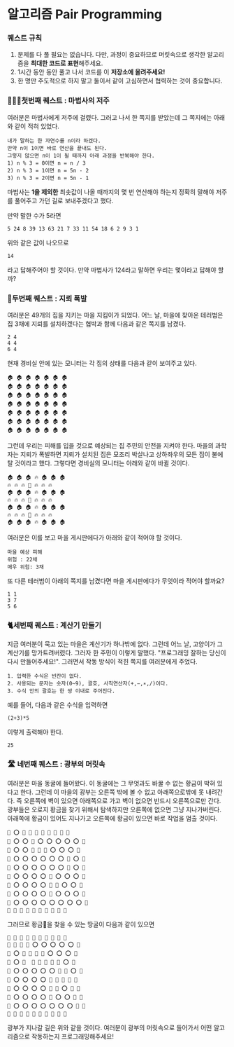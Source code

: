 ﻿# 알고리즘 Pair Programming

### 퀘스트 규칙
1. 문제를 다 풀 필요는 없습니다. 다만, 과정이 중요하므로 머릿속으로 생각한 알고리즘을 **최대한 코드로 표현**해주세요.
2.  1시간 동안 동안 풀고 나서 코드를 이 **저장소에 올려주세요!**
3. 한 명만 주도적으로 하지 말고 둘이서 같이 고심하면서 협력하는 것이 중요합니다.

### 🧙🏼‍♀️첫번째 퀘스트 : 마법사의 저주
여러분은 마법사에게 저주에 걸렸다. 그러고 나서 한 쪽지를 받았는데 그 쪽지에는 아래와 같이 적혀 있었다.
```
내가 말하는 한 자연수를 n이라 하겠다.
만약 n이 1이면 바로 연산을 끝내도 된다.
그렇지 않으면 n이 1이 될 때까지 아래 과정을 반복해야 한다.
1) n % 3 = 0이면 n = n / 3
2) n % 3 = 1이면 n = 5n - 2
3) n % 3 = 2이면 n = 5n - 1
```
마법사는 **1을 제외한** 최솟값이 나올 때까지의 몇 번 연산해야 하는지 정확히 말해야 저주를 풀어주고 가던 길로 보내주겠다고 했다.

만약 말한 수가 5라면 
```
5 24 8 39 13 63 21 7 33 11 54 18 6 2 9 3 1
```
위와 같은 값이 나오므로 
```
14
```
라고 답해주어야 할 것이다.
만약 마법사가 124라고 말하면 우리는 몇이라고 답해야 할까?

### 🧟두번째 퀘스트 : 지뢰 폭발
여러분은 49개의 집을 지키는 마을 지킴이가 되었다. 어느 날, 마을에 찾아온 테러범은 집 3채에 지뢰를 설치하겠다는 협박과 함께 다음과 같은 쪽지를 남겼다.
```
2 4
4 4
6 4
```
현재 경비실 안에 있는 모니터는 각 집의 상태를 다음과 같이 보여주고 있다.
```
🏠 🏠 🏠 🏠 🏠 🏠 🏠
🏠 🏠 🏠 🏠 🏠 🏠 🏠
🏠 🏠 🏠 🏠 🏠 🏠 🏠
🏠 🏠 🏠 🏠 🏠 🏠 🏠
🏠 🏠 🏠 🏠 🏠 🏠 🏠
🏠 🏠 🏠 🏠 🏠 🏠 🏠
🏠 🏠 🏠 🏠 🏠 🏠 🏠
```
그런데 우리는 피해를 입을 것으로 예상되는 집 주민의 안전을 지켜야 한다. 마을의 과학자는 지뢰가 폭발하면 지뢰가 설치된 집은 모조리 박살나고 상하좌우의 모든 집이 불에 탈 것이라고 했다. 그렇다면 경비실의 모니터는 아래와 같이 바뀔 것이다.
```
🏠 🏠 🏠 🔥 🏠 🏠 🏠
🔥 🔥 🔥 💢 🔥 🔥 🔥
🏠 🏠 🏠 🔥 🏠 🏠 🏠
🔥 🔥 🔥 💢 🔥 🔥 🔥
🏠 🏠 🏠 🔥 🏠 🏠 🏠
🔥 🔥 🔥 💢 🔥 🔥 🔥
🏠 🏠 🏠 🔥 🏠 🏠 🏠
```
여러분은 이를 보고 마을 게시판에다가 아래와 같이 적어야 할 것이다.
```
마을 예상 피해
위험 : 22채
매우 위험: 3채
```
또 다른 테러범이 아래의 쪽지를 남겼다면 마을 게시판에다가 무엇이라 적어야 할까요?
```
1 1
3 7
5 6
```
### 🐈세번째 퀘스트 : 계산기 만들기
지금 여러분이 묵고 있는 마을은 계산기가 하나밖에 없다. 그런데 어느 날, 고양이가 그 계산기를 망가트려버렸다. 그러자 한 주민이 이렇게 말했다. "프로그래밍 잘하는 당신이 다시 만들어주세요!". 그러면서 작동 방식이 적힌 쪽지를 여러분에게 주었다.
```
1. 입력한 수식은 빈칸이 없다.
2. 사용되는 문자는 숫자(0~9), 괄호, 사칙연산자(+,−,∗,/)이다.
3. 수식 안의 괄호는 한 쌍 이내로 주어진다.
```
예를 들어, 다음과 같은 수식을 입력하면
```
(2+3)*5
```
이렇게 출력해야 한다.
```
25
```

### 🛣️ 네번째 퀘스트 : 광부의 머릿속
여러분은 마을 동굴에 들어왔다. 이 동굴에는 그 무엇과도 바꿀 수 없는 황금이 박혀 있다고 한다. 그런데 이 마을의 광부는 오른쪽 밖에 볼 수 없고 아래쪽으로밖에 못 내려간다. 즉 오른쪽에 벽이 있으면 아래쪽으로 가고 벽이 없으면 반드시 오른쪽으로만 간다. 광부들은 오로지 황금을 찾기 위해서 탐색하지만 오른쪽에 없으면 그냥 지나가버린다. 아래쪽에 황금이 있어도 지나가고 오른쪽에 황금이 있으면 바로 작업을 멈출 것이다.
```
🚧 ⭕ 🚧 🚧 🚧 🚧 🚧 🚧 🚧 🚧
🚧 ⭕ ⭕ 🚧 ⭕ ⭕ ⭕ ⭕ ⭕ 🚧
🚧 ⭕ ⭕ 🚧 🚧 🚧 ⭕ ⭕ ⭕ 🚧
🚧 ⭕ ⭕ ⭕ ⭕ ⭕ ⭕ 🚧 ⭕ 🚧
🚧 ⭕ ⭕ ⭕ ⭕ ⭕ ⭕ 🚧 ⭕ 🚧
🚧 ⭕ ⭕ ⭕ ⭕ 🚧 ⭕ ⭕ ⭕ 🚧
🚧 ⭕ ⭕ ⭕ ⭕ 🚧 💛 ⭕ ⭕ 🚧
🚧 ⭕ ⭕ ⭕ ⭕ 🚧 ⭕ ⭕ ⭕ 🚧
🚧 ⭕ ⭕ ⭕ ⭕ ⭕ ⭕ ⭕ ⭕ 🚧 
🚧 🚧 🚧 🚧 🚧 🚧 🚧 🚧 🚧 🚧
```
그러므로 황금💛을 찾을 수 있는 땅굴이 다음과 같이 있으면
```
🚧 👷 🚧 🚧 🚧 🚧 🚧 🚧 🚧 🚧
🚧 👷 👷 🚧 ⭕ ⭕ ⭕ ⭕ ⭕ 🚧
🚧 ⭕ 👷 🚧 🚧 🚧 ⭕ ⭕ ⭕ 🚧
🚧 ⭕ 👷  👷 👷 👷 👷 🚧 ⭕ 🚧
🚧 ⭕ ⭕ ⭕ ⭕ ⭕ 👷 🚧 ⭕ 🚧
🚧 ⭕ ⭕ ⭕ ⭕ 🚧 👷 👷 👷 🚧
🚧 ⭕ ⭕ ⭕ ⭕ 🚧 💛 ⭕ 👷 🚧
🚧 ⭕ ⭕ ⭕ ⭕ 🚧 ⭕ ⭕ 👷 🚧
🚧 ⭕ ⭕ ⭕ ⭕ ⭕ ⭕ ⭕ 👷 🚧 
🚧 🚧 🚧 🚧 🚧 🚧 🚧 🚧 🚧 🚧
```
광부가 지나갈 길은 위와 같을 것이다. 여러분이 광부의 머릿속으로 들어가서 어떤 알고리즘으로 작동하는지 프로그래밍해주세요!
